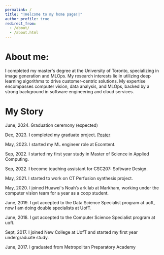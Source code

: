 ```yaml
---
permalink: /
title: "🐇Welcome to my home page!🐇"
author_profile: true
redirect_from: 
  - /about/
  - /about.html
---
```


# About me:

I completed my master's degree at the University of Toronto, specializing in image generation and MLOps. My research interests lie in utilizing deep learning algorithms to drive customer-centric solutions. My expertise encompasses computer vision, data analysis, and MLOps, backed by a strong background in software engineering and cloud services.

# My Story

June, 2024. Graduation ceremony (expected)

Dec, 2023. I completed my graduate project. [Poster](https://cdnimg1.vfairs.ca/uploads/vjfnew/1000100/uploads/vjf/content/misc/1699295125Hantang%20Li.pdf)

May, 2023. I started my ML engineer role at Ecomtent.

Sep, 2022. I started my first year study in Master of Science in Applied Computing.

Sep, 2022. I become teaching assistant for CSC207: Software Design.

May, 2021. I started to work on CT Perfusion synthesis project.

May, 2020. I joined Huawei's Noah’s ark lab at Markham, working under the computer vision team for a year as a coop student.

June, 2019. I got accepted to the Data Science Specialist program at uoft, now I am doing double specialists at UofT.

June, 2018. I got accepted to the Computer Science Specialist program at uoft.

Sept, 2017. I joined New College at UofT and started my first year undergraduate study.

June, 2017. I graduated from Metropolitan Preparatory Academy